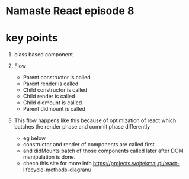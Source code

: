 # Namaste React episode 8

# key points

1. class based component
2. Flow

   - Parent constructor is called
   - Parent render is called
   - Child constructor is called
   - Child render is called
   - Child didmount is called
   - Parent didmount is called

3. This flow happens like this because of optimization of react which batches the render phase and commit phase differently
   - eg below
   - constructor and render of components are called first
   - and didMounts batch of those components called later after DOM manipulation is done.
   - chech this site for more info https://projects.wojtekmaj.pl/react-lifecycle-methods-diagram/
